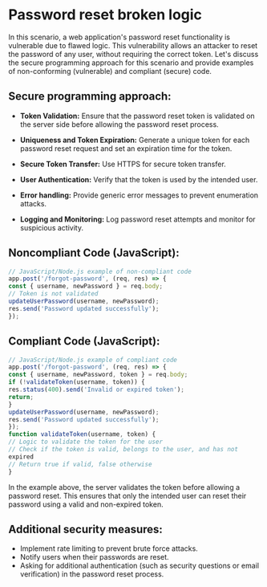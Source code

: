# Password reset broken logic
In this scenario, a web application's password reset functionality is vulnerable due to flawed logic. This vulnerability allows an attacker to reset the password of any user, without requiring the correct token. Let's discuss the secure programming approach for this scenario and provide examples of non-conforming (vulnerable) and compliant (secure) code.


## Secure programming approach:
* **Token Validation:** Ensure that the password reset token is validated on the server side before allowing the password reset process.

* **Uniqueness and Token Expiration:** Generate a unique token for each password reset request and set an expiration time for the token.

* **Secure Token Transfer:** Use HTTPS for secure token transfer.

* **User Authentication:** Verify that the token is used by the intended user.

* **Error handling:** Provide generic error messages to prevent enumeration attacks.

* **Logging and Monitoring:** Log password reset attempts and monitor for suspicious activity.

## Noncompliant Code (JavaScript):
```javascript
// JavaScript/Node.js example of non-compliant code
app.post('/forgot-password', (req, res) => {
const { username, newPassword } = req.body;
// Token is not validated
updateUserPassword(username, newPassword);
res.send('Password updated successfully');
});
```

## Compliant Code (JavaScript):
```javascript
// JavaScript/Node.js example of compliant code
app.post('/forgot-password', (req, res) => {
const { username, newPassword, token } = req.body;
if (!validateToken(username, token)) {
res.status(400).send('Invalid or expired token');
return;
}
updateUserPassword(username, newPassword);
res.send('Password updated successfully');
});
function validateToken(username, token) {
// Logic to validate the token for the user
// Check if the token is valid, belongs to the user, and has not
expired
// Return true if valid, false otherwise
}
```

In the example above, the server validates the token before allowing a password reset. This ensures that only the intended user can reset their password using a valid and non-expired token.

## Additional security measures:
* Implement rate limiting to prevent brute force attacks.
* Notify users when their passwords are reset.
* Asking for additional authentication (such as security questions or email verification) in the password reset process.


























































































